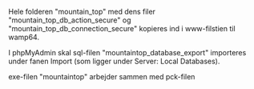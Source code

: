 Hele folderen "mountain_top" med dens filer "mountain_top_db_action_secure" og "mountain_top_db_connection_secure" kopieres ind i www-filstien til wamp64.

I phpMyAdmin skal sql-filen "mountaintop_database_export" importeres under fanen Import (som ligger under Server: Local Databases).

exe-filen "mountaintop" arbejder sammen med pck-filen
